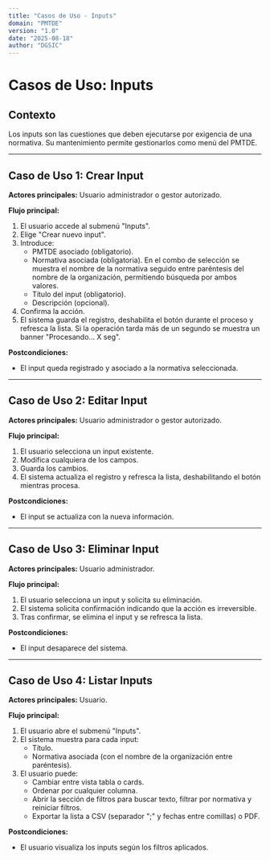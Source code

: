 ```yaml
---
title: "Casos de Uso - Inputs"
domain: "PMTDE"
version: "1.0"
date: "2025-08-18"
author: "DGSIC"
---
```


# Casos de Uso: Inputs

## Contexto
Los inputs son las cuestiones que deben ejecutarse por exigencia de una normativa. Su mantenimiento permite gestionarlos como menú del PMTDE.

---

## Caso de Uso 1: Crear Input
**Actores principales:** Usuario administrador o gestor autorizado.

**Flujo principal:**
1. El usuario accede al submenú "Inputs".
2. Elige "Crear nuevo input".
3. Introduce:
   - PMTDE asociado (obligatorio).
   - Normativa asociada (obligatoria). En el combo de selección se muestra el nombre de la normativa seguido entre paréntesis del nombre de la organización, permitiendo búsqueda por ambos valores.
   - Título del input (obligatorio).
   - Descripción (opcional).
4. Confirma la acción.
5. El sistema guarda el registro, deshabilita el botón durante el proceso y refresca la lista. Si la operación tarda más de un segundo se muestra un banner "Procesando... X seg".

**Postcondiciones:**
- El input queda registrado y asociado a la normativa seleccionada.

---

## Caso de Uso 2: Editar Input
**Actores principales:** Usuario administrador o gestor autorizado.

**Flujo principal:**
1. El usuario selecciona un input existente.
2. Modifica cualquiera de los campos.
3. Guarda los cambios.
4. El sistema actualiza el registro y refresca la lista, deshabilitando el botón mientras procesa.

**Postcondiciones:**
- El input se actualiza con la nueva información.

---

## Caso de Uso 3: Eliminar Input
**Actores principales:** Usuario administrador.

**Flujo principal:**
1. El usuario selecciona un input y solicita su eliminación.
2. El sistema solicita confirmación indicando que la acción es irreversible.
3. Tras confirmar, se elimina el input y se refresca la lista.

**Postcondiciones:**
- El input desaparece del sistema.

---

## Caso de Uso 4: Listar Inputs
**Actores principales:** Usuario.

**Flujo principal:**
1. El usuario abre el submenú "Inputs".
2. El sistema muestra para cada input:
   - Título.
   - Normativa asociada (con el nombre de la organización entre paréntesis).
3. El usuario puede:
   - Cambiar entre vista tabla o cards.
   - Ordenar por cualquier columna.
   - Abrir la sección de filtros para buscar texto, filtrar por normativa y reiniciar filtros.
   - Exportar la lista a CSV (separador ";" y fechas entre comillas) o PDF.

**Postcondiciones:**
- El usuario visualiza los inputs según los filtros aplicados.
